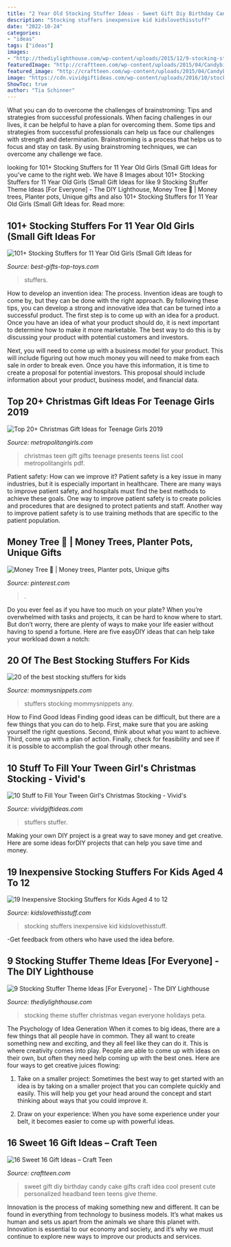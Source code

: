 ```yaml
---
title: "2 Year Old Stocking Stuffer Ideas - Sweet Gift Diy Birthday Candy Cake Gifts Craft Idea Cool Present Cute Personalized Headband Teen Teens Give Theme"
description: "Stocking stuffers inexpensive kid kidslovethisstuff"
date: "2022-10-24"
categories:
- "ideas"
tags: ["ideas"]
images:
- "http://thediylighthouse.com/wp-content/uploads/2015/12/9-stocking-stuffer-theme-ideas.jpg"
featuredImage: "http://craftteen.com/wp-content/uploads/2015/04/Candybirthdaycakeideas.png"
featured_image: "http://craftteen.com/wp-content/uploads/2015/04/Candybirthdaycakeideas.png"
image: "https://cdn.vividgiftideas.com/wp-content/uploads/2016/10/stocking-stuffer-tweens.jpg"
ShowToc: true
author: "Tia Schinner"
---
```



What you can do to overcome the challenges of brainstroming: Tips and strategies from successful professionals.
When facing challenges in our lives, it can be helpful to have a plan for overcoming them. Some tips and strategies from successful professionals can help us face our challenges with strength and determination. Brainstroming is a process that helps us to focus and stay on task. By using brainstroming techniques, we can overcome any challenge we face.

	

		
looking for 101+ Stocking Stuffers for 11 Year Old Girls (Small Gift Ideas for you've came to the right web. We have 8 Images about 101+ Stocking Stuffers for 11 Year Old Girls (Small Gift Ideas for like 9 Stocking Stuffer Theme Ideas [For Everyone] - The DIY Lighthouse, Money Tree 💜 | Money trees, Planter pots, Unique gifts and also 101+ Stocking Stuffers for 11 Year Old Girls (Small Gift Ideas for. Read more:
		
    
## 101+ Stocking Stuffers For 11 Year Old Girls (Small Gift Ideas For

<img loading=lazy src="https://best-gifts-top-toys.com/wp-content/uploads/2017/09/small-gifts-for-11-year-old-girls-that-fit-in-christmas-stocking-768x768.jpg" onerror="this.onerror=null;this.src='https://tse3.mm.bing.net/th?id=OIP.VDWkeNz_-p0LlnzJ-DW0mgHaHa&amp;pid=15.1';" alt="101+ Stocking Stuffers for 11 Year Old Girls (Small Gift Ideas for">

_Source: best-gifts-top-toys.com_

>stuffers. 

	

How to develop an invention idea: The process.
Invention ideas are tough to come by, but they can be done with the right approach. By following these tips, you can develop a strong and innovative idea that can be turned into a successful product.
The first step is to come up with an idea for a product. Once you have an idea of what your product should do, it is next important to determine how to make it more marketable. The best way to do this is by discussing your product with potential customers and investors.

Next, you will need to come up with a business model for your product. This will include figuring out how much money you will need to make from each sale in order to break even. Once you have this information, it is time to create a proposal for potential investors. This proposal should include information about your product, business model, and financial data.

    
## Top 20+ Christmas Gift Ideas For Teenage Girls 2019

<img loading=lazy src="https://cdn.metropolitangirls.com/wp-content/uploads/2017/10/christmas-teen-girl-gifts-v3.jpg" onerror="this.onerror=null;this.src='https://tse2.mm.bing.net/th?id=OIP.rpxqoFpy3H38MMzapv5gZQHaK0&amp;pid=15.1';" alt="Top 20+ Christmas Gift Ideas for Teenage Girls 2019">

_Source: metropolitangirls.com_

>christmas teen gift gifts teenage presents teens list cool metropolitangirls pdf. 

	

Patient safety: How can we improve it?
Patient safety is a key issue in many industries, but it is especially important in healthcare. There are many ways to improve patient safety, and hospitals must find the best methods to achieve these goals. One way to improve patient safety is to create policies and procedures that are designed to protect patients and staff. Another way to improve patient safety is to use training methods that are specific to the patient population.

    
## Money Tree 💜 | Money Trees, Planter Pots, Unique Gifts

<img loading=lazy src="https://i.pinimg.com/originals/42/4d/ec/424decaf57ebdd58d1172c42b38f96d2.jpg" onerror="this.onerror=null;this.src='https://tse1.mm.bing.net/th?id=OIP.vxYkUVB_c1yYDSePFz0w-wHaJ4&amp;pid=15.1';" alt="Money Tree 💜 | Money trees, Planter pots, Unique gifts">

_Source: pinterest.com_

>. 

	

Do you ever feel as if you have too much on your plate? When you’re overwhelmed with tasks and projects, it can be hard to know where to start. But don’t worry, there are plenty of ways to make your life easier without having to spend a fortune. Here are five easyDIY ideas that can help take your workload down a notch: 

    
## 20 Of The Best Stocking Stuffers For Kids

<img loading=lazy src="https://mommysnippets.com/wp-content/uploads/2016/11/20-of-the-best-stocking-stuffers-for-kids-MommySnippets.com_-521x781.jpg" onerror="this.onerror=null;this.src='https://tse2.mm.bing.net/th?id=OIP.u_fOlSePDg9bCFvQ8zwmkwHaLG&amp;pid=15.1';" alt="20 of the best stocking stuffers for kids">

_Source: mommysnippets.com_

>stuffers stocking mommysnippets any. 

	

How to Find Good Ideas
Finding good ideas can be difficult, but there are a few things that you can do to help. First, make sure that you are asking yourself the right questions. Second, think about what you want to achieve. Third, come up with a plan of action. Finally, check for feasibility and see if it is possible to accomplish the goal through other means.

    
## 10 Stuff To Fill Your Tween Girl&#039;s Christmas Stocking - Vivid&#039;s

<img loading=lazy src="https://cdn.vividgiftideas.com/wp-content/uploads/2016/10/stocking-stuffer-tweens.jpg" onerror="this.onerror=null;this.src='https://tse3.mm.bing.net/th?id=OIP.KEZe0RBI3nirEi17gEaclwHaQK&amp;pid=15.1';" alt="10 Stuff to Fill Your Tween Girl&#039;s Christmas Stocking - Vivid&#039;s">

_Source: vividgiftideas.com_

>stuffers stuffer. 

	

Making your own DIY project is a great way to save money and get creative. Here are some ideas forDIY projects that can help you save time and money.

    
## 19 Inexpensive Stocking Stuffers For Kids Aged 4 To 12

<img loading=lazy src="https://kidslovethisstuff.com/wp-content/uploads/2014/12/kid-holding-a-stocking-FP3.jpg" onerror="this.onerror=null;this.src='https://tse3.mm.bing.net/th?id=OIP.AaSHJ5lPavJcL-_-nrstvwHaFL&amp;pid=15.1';" alt="19 Inexpensive Stocking Stuffers for Kids Aged 4 to 12">

_Source: kidslovethisstuff.com_

>stocking stuffers inexpensive kid kidslovethisstuff. 

	

-Get feedback from others who have used the idea before.

    
## 9 Stocking Stuffer Theme Ideas [For Everyone] - The DIY Lighthouse

<img loading=lazy src="http://thediylighthouse.com/wp-content/uploads/2015/12/9-stocking-stuffer-theme-ideas.jpg" onerror="this.onerror=null;this.src='https://tse3.mm.bing.net/th?id=OIP.uKqoNUYZ7FwEVRnmqnkTEQHaE7&amp;pid=15.1';" alt="9 Stocking Stuffer Theme Ideas [For Everyone] - The DIY Lighthouse">

_Source: thediylighthouse.com_

>stocking theme stuffer christmas vegan everyone holidays peta. 

	

The Psychology of Idea Generation
When it comes to big ideas, there are a few things that all people have in common. They all want to create something new and exciting, and they all feel like they can do it. This is where creativity comes into play. People are able to come up with ideas on their own, but often they need help coming up with the best ones. Here are four ways to get creative juices flowing:
1. Take on a smaller project: Sometimes the best way to get started with an idea is by taking on a smaller project that you can complete quickly and easily. This will help you get your head around the concept and start thinking about ways that you could improve it.

2. Draw on your experience: When you have some experience under your belt, it becomes easier to come up with powerful ideas.

    
## 16 Sweet 16 Gift Ideas – Craft Teen

<img loading=lazy src="http://craftteen.com/wp-content/uploads/2015/04/Candybirthdaycakeideas.png" onerror="this.onerror=null;this.src='https://tse3.mm.bing.net/th?id=OIP.lYXzjrQmtTwBduoz6w5JWwAAAA&amp;pid=15.1';" alt="16 Sweet 16 Gift Ideas – Craft Teen">

_Source: craftteen.com_

>sweet gift diy birthday candy cake gifts craft idea cool present cute personalized headband teen teens give theme. 

	

Innovation is the process of making something new and different. It can be found in everything from technology to business models. It’s what makes us human and sets us apart from the animals we share this planet with. Innovation is essential to our economy and society, and it’s why we must continue to explore new ways to improve our products and services.

